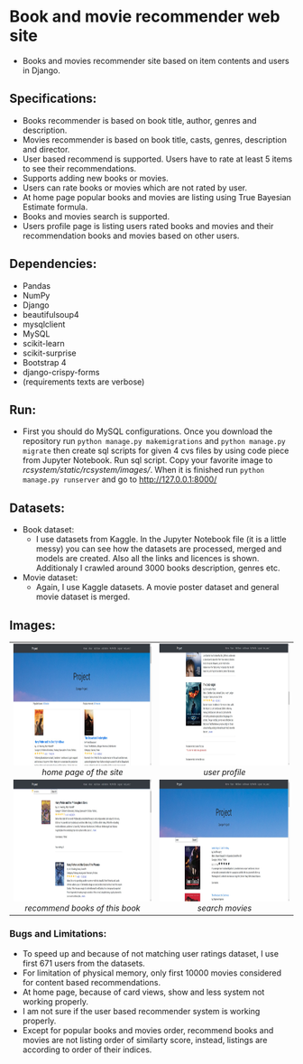# Book and movie recommender web site #
* Books and movies recommender site based on item contents and users in Django.
## Specifications: ##
* Books recommender is based on book title, author, genres and description.
* Movies recommender is based on book title, casts, genres, description and director.
* User based recommend is supported. Users have to rate at least 5 items to see their recommendations.
* Supports adding new books or movies. 
* Users can rate books or movies which are not rated by user.
* At home page popular books and movies are listing using True Bayesian Estimate formula.
* Books and movies search is supported.
* Users profile page is listing users rated books and movies and their recommendation books and movies based on other users.
## Dependencies: ##
* Pandas
* NumPy
* Django
* beautifulsoup4
* mysqlclient
* MySQL
* scikit-learn
* scikit-surprise
* Bootstrap 4
* django-crispy-forms
* (requirements texts are verbose)
## Run: ##
* First you should do MySQL configurations. Once you download the repository run `python manage.py makemigrations` and `python manage.py migrate` 
then create sql scripts for given 4 cvs files by using code piece from Jupyter Notebook. Run sql script. Copy your favorite image to _rcsystem/static/rcsystem/images/_.
When it is finished run `python manage.py runserver` and go to http://127.0.0.1:8000/
## Datasets: ##
* Book dataset:
  * I use datasets from Kaggle. In the Jupyter Notebook file (it is a little messy) you can see how the datasets are processed, merged and models are created. 
  Also all the links and licences is shown. Additionaly I crawled around 3000 books description, genres etc.
* Movie dataset:
  * Again, I use Kaggle datasets. A movie poster dataset and general movie dataset is merged.
## Images: ##
<table>
    <tr>
        <td align="center">
            <img src="https://github.com/perought/recommender-web-site/blob/master/test/home-page.jpg" alt="home-page" width="384" height="216">
            <br />
            <i> home page of the site </i>
        </td>
        <td align="center">
            <img src="https://github.com/perought/recommender-web-site/blob/master/test/profile.jpg" alt="profile" width="384" height="216">
            <br />
            <i> user profile </i>
        </td>
    </tr>
    <tr>
        <td align="center">
            <img src="https://github.com/perought/recommender-web-site/blob/master/test/recommender.jpg" alt="recommender" width="384" height="216">
            <br />
            <i> recommend books of this book </i>
        </td>
        <td align="center">
            <img src="https://github.com/perought/recommender-web-site/blob/master/test/search.jpg" alt="serach" width="384" height="216">
            <br />
            <i> search movies </i>
        </td>
    </tr>
</table>

### Bugs and Limitations: ###
* To speed up and because of not matching user ratings dataset, I use first 671 users from the datasets.
* For limitation of physical memory, only first 10000 movies considered for content based recommendations.
* At home page, because of card views, show and less system not working properly.
* I am not sure if the user based recommender system is working properly.
* Except for popular books and movies order, recommend books and movies are not listing order of similarty score, instead, listings are according to order of their indices.
